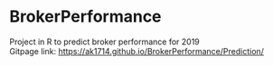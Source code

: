 # BrokerPerformance
Project in R to predict broker performance for 2019
<br>Gitpage link: https://ak1714.github.io/BrokerPerformance/Prediction/
